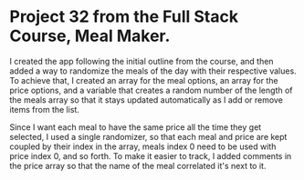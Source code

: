 # Project 32 from the Full Stack Course, Meal Maker.

I created the app following the initial outline from the course, and then added a way to randomize the meals of the day with their
respective values. To achieve that, I created an array for the meal options, an array for the price options, and a variable that creates a
random number of the length of the meals array so that it stays updated automatically as I add or remove items from the list.

Since I want each meal to have the same price all the time they get selected, I used a single randomizer, so that each meal and price are
kept coupled by their index in the array, meals index 0 need to be used with price index 0, and so forth. To make it easier to track, I
added comments in the price array so that the name of the meal correlated it's next to it.